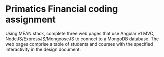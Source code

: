 # Primatics Financial coding assignment

Using MEAN stack, complete three web pages that use Angular v1 MVC, NodeJS/ExpressJS/MongooseJS to connect to a MongoDB database.  The web pages comprise a table of students and courses with the specified interactivity in the design document.
